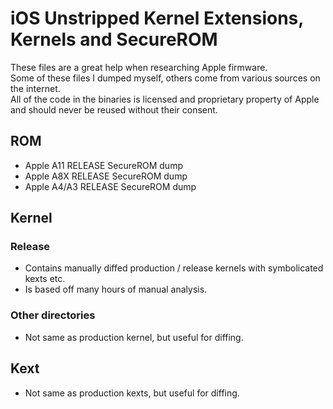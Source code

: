# iOS Unstripped Kernel Extensions, Kernels and SecureROM
These files are a great help when researching Apple firmware.  
Some of these files I dumped myself, others come from various sources on the internet.  
All of the code in the binaries is licensed and proprietary property of Apple and should never be reused without their consent.  

## ROM
- Apple A11 RELEASE SecureROM dump
- Apple A8X RELEASE SecureROM dump  
- Apple A4/A3 RELEASE SecureROM dump  

## Kernel
### Release
- Contains manually diffed production / release kernels with symbolicated kexts etc.  
- Is based off many hours of manual analysis.  

### Other directories
- Not same as production kernel, but useful for diffing.  

## Kext
- Not same as production kexts, but useful for diffing.  
